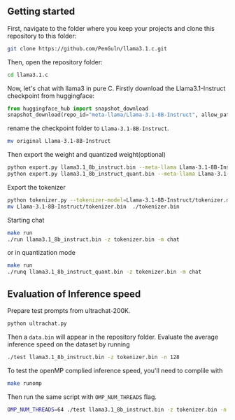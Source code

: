 ## Getting started

First, navigate to the folder where you keep your projects and clone this repository to this folder:

```bash
git clone https://github.com/PenGuln/llama3.1.c.git
```

Then, open the repository folder:
```bash
cd llama3.1.c
```

Now, let's chat with llama3 in pure C. Firstly download the Llama3.1-Instruct checkpoint from huggingface:
```python
from huggingface_hub import snapshot_download
snapshot_download(repo_id="meta-llama/Llama-3.1-8B-Instruct", allow_patterns="original/*", local_dir="./")
```
rename the checkpoint folder to `Llama-3.1-8B-Instruct`.

```bash
mv original Llama-3.1-8B-Instruct
```

Then export the weight and quantized weight(optional)
```bash
python export.py llama3.1_8b_instruct.bin --meta-llama Llama-3.1-8B-Instruct
python export.py llama3.1_8b_instruct_quant.bin --meta-llama Llama-3.1-8B-Instruct --version 2
```

Export the tokenizer
```bash
python tokenizer.py --tokenizer-model=Llama-3.1-8B-Instruct/tokenizer.model
mv Llama-3.1-8B-Instruct/tokenizer.bin  ./tokenizer.bin
```

Starting chat
```bash
make run
./run llama3.1_8b_instruct.bin -z tokenizer.bin -m chat
```

or in quantization mode
```bash
make run
./runq llama3.1_8b_instruct_quant.bin -z tokenizer.bin -m chat
```

## Evaluation of Inference speed

Prepare test prompts from ultrachat-200K.
```bash
python ultrachat.py
```

Then a `data.bin` will appear in the repository folder. Evaluate the average inference speed on the dataset by running
```bash
./test llama3.1_8b_instruct.bin -z tokenizer.bin -n 128
```

To test the openMP complied inference speed, you'll need to complile with
```bash
make runomp
```

Then run the same script with `OMP_NUM_THREADS` flag.
```bash
OMP_NUM_THREADS=64 ./test llama3.1_8b_instruct.bin -z tokenizer.bin -n 128
```
